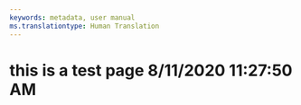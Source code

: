 ```yaml
---
keywords: metadata, user manual
ms.translationtype: Human Translation
---
```

# this is a test page 8/11/2020 11:27:50 AM